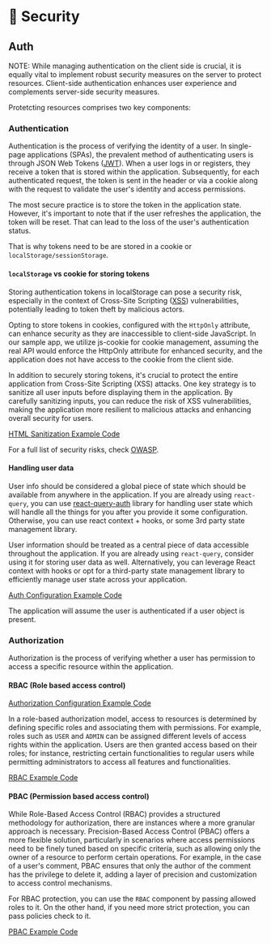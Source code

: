 # 🔐 Security

## Auth

NOTE: While managing authentication on the client side is crucial, it is equally vital to implement robust security measures on the server to protect resources. Client-side authentication enhances user experience and complements server-side security measures.

Protetcting resources comprises two key components:

### Authentication

Authentication is the process of verifying the identity of a user. In single-page applications (SPAs), the prevalent method of authenticating users is through JSON Web Tokens ([JWT](https://jwt.io/)). When a user logs in or registers, they receive a token that is stored within the application. Subsequently, for each authenticated request, the token is sent in the header or via a cookie along with the request to validate the user's identity and access permissions.

The most secure practice is to store the token in the application state. However, it's important to note that if the user refreshes the application, the token will be reset. That can lead to the loss of the user's authentication status.

That is why tokens need to be are stored in a cookie or `localStorage/sessionStorage`.

#### `localStorage` vs cookie for storing tokens

Storing authentication tokens in localStorage can pose a security risk, especially in the context of Cross-Site Scripting ([XSS](https://owasp.org/www-community/attacks/xss/)) vulnerabilities, potentially leading to token theft by malicious actors.

Opting to store tokens in cookies, configured with the `HttpOnly` attribute, can enhance security as they are inaccessible to client-side JavaScript. In our sample app, we utilize js-cookie for cookie management, assuming the real API would enforce the HttpOnly attribute for enhanced security, and the application does not have access to the cookie from the client side.

In addition to securely storing tokens, it's crucial to protect the entire application from Cross-Site Scripting (XSS) attacks. One key strategy is to sanitize all user inputs before displaying them in the application. By carefully sanitizing inputs, you can reduce the risk of XSS vulnerabilities, making the application more resilient to malicious attacks and enhancing overall security for users.

[HTML Sanitization Example Code](../src/components/ui/md-preview/md-preview.tsx)

For a full list of security risks, check [OWASP](https://owasp.org/www-project-top-10-client-side-security-risks/).

#### Handling user data

User info should be considered a global piece of state which should be available from anywhere in the application.
If you are already using `react-query`, you can use [react-query-auth](https://github.com/alan2207/react-query-auth) library for handling user state which will handle all the things for you after you provide it some configuration. Otherwise, you can use react context + hooks, or some 3rd party state management library.

User information should be treated as a central piece of data accessible throughout the application. If you are already using `react-query`, consider using it for storing user data as well. Alternatively, you can leverage React context with hooks or opt for a third-party state management library to efficiently manage user state across your application.

[Auth Configuration Example Code](../src/lib/auth.tsx)

The application will assume the user is authenticated if a user object is present.

### Authorization

Authorization is the process of verifying whether a user has permission to access a specific resource within the application.

#### RBAC (Role based access control)

[Authorization Configuration Example Code](../src/lib/authorization.tsx)

In a role-based authorization model, access to resources is determined by defining specific roles and associating them with permissions. For example, roles such as `USER` and `ADMIN` can be assigned different levels of access rights within the application. Users are then granted access based on their roles; for instance, restricting certain functionalities to regular users while permitting administrators to access all features and functionalities.

[RBAC Example Code](../src/features/discussions/components/create-discussion.tsx)

#### PBAC (Permission based access control)

While Role-Based Access Control (RBAC) provides a structured methodology for authorization, there are instances where a more granular approach is necessary. Precision-Based Access Control (PBAC) offers a more flexible solution, particularly in scenarios where access permissions need to be finely tuned based on specific criteria, such as allowing only the owner of a resource to perform certain operations. For example, in the case of a user's comment, PBAC ensures that only the author of the comment has the privilege to delete it, adding a layer of precision and customization to access control mechanisms.

For RBAC protection, you can use the `RBAC` component by passing allowed roles to it. On the other hand, if you need more strict protection, you can pass policies check to it.

[PBAC Example Code](../src/features/comments/components/comments-list.tsx)
